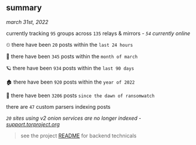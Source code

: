 
## summary
_march 31st, 2022_

currently tracking `95` groups across `135` relays & mirrors - _`54` currently online_

⏲ there have been `20` posts within the `last 24 hours`

🦈 there have been `345` posts within the `month of march`

🪐 there have been `934` posts within the `last 90 days`

🏚 there have been `920` posts within the `year of 2022`

🦕 there have been `3206` posts `since the dawn of ransomwatch`

there are `47` custom parsers indexing posts

_`20` sites using v2 onion services are no longer indexed - [support.torproject.org](https://support.torproject.org/onionservices/v2-deprecation/)_

> see the project [README](https://github.com/thetanz/ransomwatch#ransomwatch--) for backend technicals
